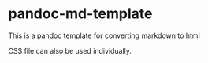 # pandoc-md-template
This is a pandoc template for converting markdown to html

CSS file can also be used individually.
